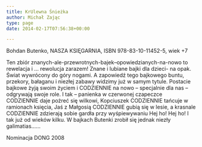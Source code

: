 ```yaml
---
title: KrUlewna Śnieżka
author: Michał Zając
type: page
date: 2014-02-17T07:56:38+00:00

---
```

Bohdan Butenko, NASZA KSIĘGARNIA, ISBN 978-83-10-11452-5, wiek +7
  
Ten zbiór znanych-ale-przewrotnych-bajek–opowiedzianych-na-nowo to rewelacja i &#8230; rewolucja zarazem! Znane i lubiane bajki dla dzieci- na opak. Świat wywrócony do góry nogami. A zapowiedź tego bajkowego buntu, przekory, bałaganu i niezłej zabawy widzimy już w samym tytule. Postacie bajkowe żyją swoim życiem i CODZIENNIE na nowo &#8211; specjalnie dla nas &#8211; odgrywają swoje role. I tak &#8211; panienka w czerwonej czapeczce CODZIENNIE daje pożreć się wilkowi, Kopciuszek CODZIENNIE tańcuje w ramionach księcia, Jaś z Małgosią CODZIENNIE gubią się w lesie, a krasnale CODZIENNIE zdzierają sobie gardła przy wyśpiewywaniu Hej ho! Hej ho! I tak już od wieków kilku. W bajkach Butenki zrobił się jednak niezły galimatias&#8230;&#8230;
  
Nominacja DONG 2008